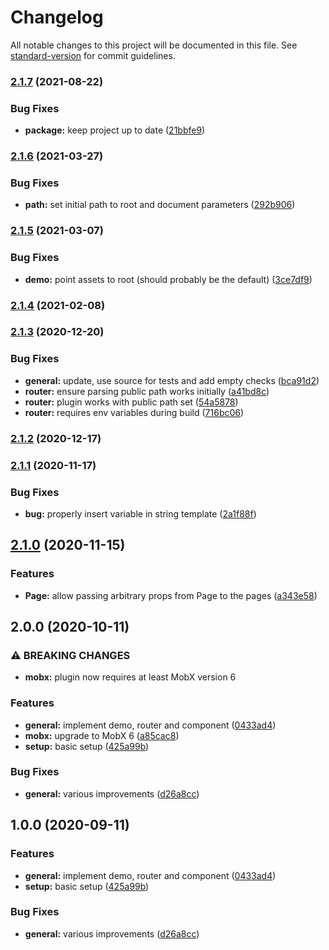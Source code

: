# Changelog

All notable changes to this project will be documented in this file. See [standard-version](https://github.com/conventional-changelog/standard-version) for commit guidelines.

### [2.1.7](https://github.com/tobua/epic-react-router/compare/v2.1.6...v2.1.7) (2021-08-22)


### Bug Fixes

* **package:** keep project up to date ([21bbfe9](https://github.com/tobua/epic-react-router/commit/21bbfe96107a19d806ecbd41af54094d7ecb05a1))

### [2.1.6](https://github.com/tobua/epic-react-router/compare/v2.1.5...v2.1.6) (2021-03-27)


### Bug Fixes

* **path:** set initial path to root and document parameters ([292b906](https://github.com/tobua/epic-react-router/commit/292b906b4390b11d5763318dc2b07d099a8875ff))

### [2.1.5](https://github.com/tobua/epic-react-router/compare/v2.1.4...v2.1.5) (2021-03-07)


### Bug Fixes

* **demo:** point assets to root (should probably be the default) ([3ce7df9](https://github.com/tobua/epic-react-router/commit/3ce7df9b9982c4ff89402360a7fdbe382f1ca11d))

### [2.1.4](https://github.com/tobua/epic-react-router/compare/v2.1.3...v2.1.4) (2021-02-08)

### [2.1.3](https://github.com/tobua/epic-react-router/compare/v2.1.2...v2.1.3) (2020-12-20)


### Bug Fixes

* **general:** update, use source for tests and add empty checks ([bca91d2](https://github.com/tobua/epic-react-router/commit/bca91d23fbdc145316daee70fb699482c3264960))
* **router:** ensure parsing public path works initially ([a41bd8c](https://github.com/tobua/epic-react-router/commit/a41bd8c175d82616c68cdc74fa30235e74fcfce1))
* **router:** plugin works with public path set ([54a5878](https://github.com/tobua/epic-react-router/commit/54a5878a668f1cfe74f06b5a998dc9c4d38cb574))
* **router:** requires env variables during build ([716bc06](https://github.com/tobua/epic-react-router/commit/716bc06ffb92d7a16db51dad737c1d233bfd20d3))

### [2.1.2](https://github.com/tobua/epic-react-router/compare/v2.1.1...v2.1.2) (2020-12-17)

### [2.1.1](https://github.com/tobua/epic-react-router/compare/v2.1.0...v2.1.1) (2020-11-17)


### Bug Fixes

* **bug:** properly insert variable in string template ([2a1f88f](https://github.com/tobua/epic-react-router/commit/2a1f88f16b37c94b27ef275025d1a6bd4422a81a))

## [2.1.0](https://github.com/tobua/epic-react-router/compare/v2.0.0...v2.1.0) (2020-11-15)


### Features

* **Page:** allow passing arbitrary props from Page to the pages ([a343e58](https://github.com/tobua/epic-react-router/commit/a343e5842de55aa2f09053a81d653318594d6676))

## 2.0.0 (2020-10-11)


### ⚠ BREAKING CHANGES

* **mobx:** plugin now requires at least MobX version 6

### Features

* **general:** implement demo, router and component ([0433ad4](https://github.com/tobua/epic-react-router/commit/0433ad41c877230511f8d05c0ebbb1ac4bd3ce5f))
* **mobx:** upgrade to MobX 6 ([a85cac8](https://github.com/tobua/epic-react-router/commit/a85cac86e65cf9a46bff1ea75d4533652659204f))
* **setup:** basic setup ([425a99b](https://github.com/tobua/epic-react-router/commit/425a99b787124bcec9e6cbf5306a692f4d499036))


### Bug Fixes

* **general:** various improvements ([d26a8cc](https://github.com/tobua/epic-react-router/commit/d26a8cc2becc69db260ce5581491169e7eed42c5))

## 1.0.0 (2020-09-11)


### Features

* **general:** implement demo, router and component ([0433ad4](https://github.com/tobua/epic-react-router/commit/0433ad41c877230511f8d05c0ebbb1ac4bd3ce5f))
* **setup:** basic setup ([425a99b](https://github.com/tobua/epic-react-router/commit/425a99b787124bcec9e6cbf5306a692f4d499036))


### Bug Fixes

* **general:** various improvements ([d26a8cc](https://github.com/tobua/epic-react-router/commit/d26a8cc2becc69db260ce5581491169e7eed42c5))
